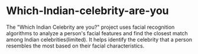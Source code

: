 # Which-Indian-celebrity-are-you
The "Which Indian Celebrity are you?" project uses facial recognition algorithms to analyze a person's facial features and find the closest match among Indian celebrities(limited). It helps identify the celebrity that a person resembles the most based on their facial characteristics.

